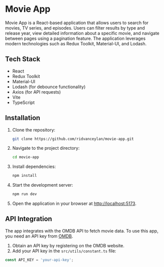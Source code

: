 # Movie App

Movie App is a React-based application that allows users to search for movies, TV series, and episodes. Users can filter results by type and release year, view detailed information about a specific movie, and navigate between pages using a pagination feature. The application leverages modern technologies such as Redux Toolkit, Material-UI, and Lodash.

## Tech Stack


  - React
  - Redux Toolkit
  - Material-UI
  - Lodash (for debounce functionality)
  - Axios (for API requests)
  - Vite
  - TypeScript

## Installation

1. Clone the repository:
   ```bash
   git clone https://github.com/ridvanceylan/movie-app.git
   ```

2. Navigate to the project directory:
   ```bash
   cd movie-app
   ```

3. Install dependencies:
   ```bash
   npm install
   ```

4. Start the development server:
   ```bash
   npm run dev
   ```

5. Open the application in your browser at [http://localhost:5173](http://localhost:5173).


## API Integration

The app integrates with the OMDB API to fetch movie data. To use this app, you need an API key from [OMDB](https://www.omdbapi.com/).

1. Obtain an API key by registering on the OMDB website.
2. Add your API key in the `src/utils/constant.ts` file:

```typescript
const API_KEY = 'your-api-key';
```


